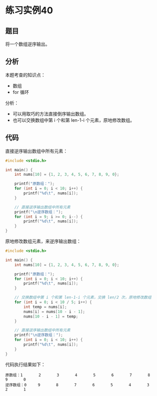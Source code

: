# 练习实例40

## 题目

将一个数组逆序输出。


## 分析

本题考查的知识点：
- 数组
- for 循环

分析：
- 可以用取巧的方法直接倒序输出数组。
- 也可以交换数组中第 i 个和第 len-1-i 个元素，原地修改数组。

## 代码

直接逆序输出数组中所有元素：
```c
#include <stdio.h>

int main() {
    int nums[10] = {1, 2, 3, 4, 5, 6, 7, 8, 9, 0};

    printf("原数组：");
    for (int i = 0; i < 10; i++) {
        printf("%d\t", nums[i]);
    }

    // 直接逆序输出数组中所有元素
    printf("\n逆序数组：");
    for (int i = 9; i >= 0; i--) {
        printf("%d\t", nums[i]);
    }
}
```

原地修改数组元素，来逆序输出数组：
```c
#include <stdio.h>

int main() {
    int nums[10] = {1, 2, 3, 4, 5, 6, 7, 8, 9, 0};

    printf("原数组：");
    for (int i = 0; i < 10; i++) {
        printf("%d\t", nums[i]);
    }

    // 交换数组中第 i 个和第 len-1-i 个元素，交换 len/2 次，原地修改数组
    for (int i = 0; i < 10 / 5; i++) {
        int temp = nums[i];
        nums[i] = nums[10 - i - 1];
        nums[10 - i - 1] = temp;
    }

    // 直接逆序输出数组中所有元素
    printf("\n逆序数组：");
    for (int i = 0; i < 10; i++) {
        printf("%d\t", nums[i]);
    }
}
```

代码执行结果如下：

```text
原数组：1       2       3       4       5       6       7       8       9       0
逆序数组：0     9       8       7       6       5       4       3       2       1
```
